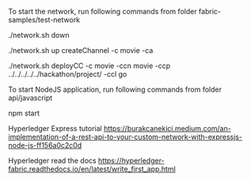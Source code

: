 To start the network, run following commands from folder fabric-samples/test-network

./network.sh down

./network.sh up createChannel -c movie -ca

./network.sh deployCC -c movie -ccn movie -ccp ../../../../../hackathon/project/ -ccl go

To start NodeJS application, run following commands from folder api/javascript

npm start

Hyperledger Express tutorial
https://burakcanekici.medium.com/an-implementation-of-a-rest-api-to-your-custom-network-with-expressjs-node-js-ff156a0c2c0d

Hyperledger read the docs
https://hyperledger-fabric.readthedocs.io/en/latest/write_first_app.html

